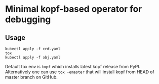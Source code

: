 # Minimal kopf-based operator for debugging

## Usage

```
kubectl apply -f crd.yaml
tox
kubectl apply -f obj.yaml
```

Default tox env is `kopf` which installs latest kopf release from PyPI.
Alternatively one can use `tox -emaster` that will install kopf
from HEAD of master branch on GitHub.
